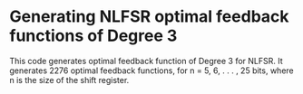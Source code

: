 # Generating NLFSR optimal feedback functions of Degree 3

This code generates optimal feedback function of Degree 3 for NLFSR.
It generates 2276 optimal feedback functions, for n = 5, 6, . . . , 25 bits, where n is the size of the shift register.
